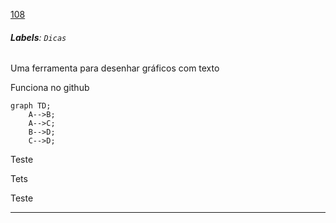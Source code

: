 [108](https://github.com/guilhermeprokisch/guilherme/issues/108) 
###### **Labels**: `Dicas`



Uma ferramenta para desenhar gráficos com texto


Funciona no github 

```mermaid
graph TD;
    A-->B;
    A-->C;
    B-->D;
    C-->D;
```


Teste


Tets


Teste

-------------------------------------------------------------------------------

